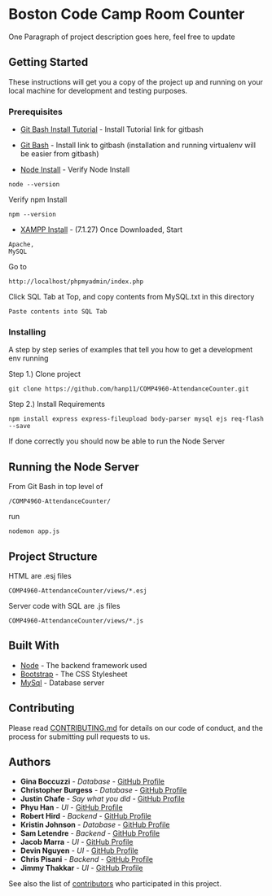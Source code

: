 # Boston Code Camp Room Counter

One Paragraph of project description goes here, feel free to update

## Getting Started

These instructions will get you a copy of the project up and running on your local machine for development and testing purposes. 

### Prerequisites
* [Git Bash Install Tutorial](https://www.linode.com/docs/development/version-control/how-to-install-git-on-linux-mac-and-windows/) - Install Tutorial link for gitbash

* [Git Bash](https://git-scm.com/downloads) - Install link to gitbash
(installation and running virtualenv will be easier from gitbash)

* [Node Install](https://nodejs.org/en/download/) - 
Verify Node Install
```
node --version
```
Verify npm Install
```
npm --version
```
* [XAMPP Install](https://www.apachefriends.org/download.html) - (7.1.27)
Once Downloaded, Start
```
Apache,
MySQL
```
Go to 
```
http://localhost/phpmyadmin/index.php
```
Click SQL Tab at Top, and copy contents from MySQL.txt in this directory
```
Paste contents into SQL Tab
```

### Installing

A step by step series of examples that tell you how to get a development env running

Step 1.) Clone project

```
git clone https://github.com/hanp11/COMP4960-AttendanceCounter.git
```
Step 2.) Install Requirements
```
npm install express express-fileupload body-parser mysql ejs req-flash --save
```
If done correctly you should now be able to run the Node Server

## Running the Node Server

From Git Bash in top level of 
```
/COMP4960-AttendanceCounter/
```
run
```
nodemon app.js
```

## Project Structure 

HTML are .esj files
```
COMP4960-AttendanceCounter/views/*.esj
```
Server code with SQL are .js files
```
COMP4960-AttendanceCounter/views/*.js
```

## Built With

* [Node](https://nodejs.org/) - The backend framework used
* [Bootstrap](https://getbootstrap.com/) - The CSS Stylesheet
* [MySql](https://www.mysql.com/) - Database server

## Contributing

Please read [CONTRIBUTING.md]() for details on our code of conduct, and the process for submitting pull requests to us.


## Authors

* **Gina Boccuzzi** - *Database* - [GitHub Profile](https://github.com/boccuzzig)
* **Christopher Burgess** - *Database* - [GitHub Profile](https://github.com/)
* **Justin Chafe** - *Say what you did* - [GitHub Profile](https://github.com/)
* **Phyu Han** - *UI* - [GitHub Profile](https://github.com/hanp11)
* **Robert Hird** - *Backend* - [GitHub Profile](https://github.com/HirdrWit)
* **Kristin Johnson** - *Database* - [GitHub Profile](https://github.com/johnsonk16)
* **Sam Letendre** - *Backend* - [GitHub Profile](https://github.com/SLetendre23)
* **Jacob Marra** - *UI* - [GitHub Profile](https://github.com/jmarra14)
* **Devin Nguyen** - *UI* - [GitHub Profile](https://github.com/Nguyend23)
* **Chris Pisani** - *Backend* - [GitHub Profile](https://github.com/ChrisPisani)
* **Jimmy Thakkar** - *UI* - [GitHub Profile](https://github.com/jimish15)

See also the list of [contributors](https://github.com/hanp11/COMP4960-AttendanceCounter/graphs/contributors) who participated in this project.



